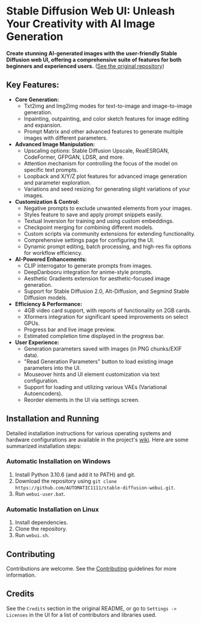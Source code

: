# Stable Diffusion Web UI: Unleash Your Creativity with AI Image Generation

**Create stunning AI-generated images with the user-friendly Stable Diffusion web UI, offering a comprehensive suite of features for both beginners and experienced users.** ([See the original repository](https://github.com/AUTOMATIC1111/stable-diffusion-webui))

## Key Features:

*   **Core Generation:**
    *   Txt2img and Img2img modes for text-to-image and image-to-image generation.
    *   Inpainting, outpainting, and color sketch features for image editing and expansion.
    *   Prompt Matrix and other advanced features to generate multiple images with different parameters.
*   **Advanced Image Manipulation:**
    *   Upscaling options: Stable Diffusion Upscale, RealESRGAN, CodeFormer, GFPGAN, LDSR, and more.
    *   Attention mechanism for controlling the focus of the model on specific text prompts.
    *   Loopback and X/Y/Z plot features for advanced image generation and parameter exploration.
    *   Variations and seed resizing for generating slight variations of your images.
*   **Customization & Control:**
    *   Negative prompts to exclude unwanted elements from your images.
    *   Styles feature to save and apply prompt snippets easily.
    *   Textual Inversion for training and using custom embeddings.
    *   Checkpoint merging for combining different models.
    *   Custom scripts via community extensions for extending functionality.
    *   Comprehensive settings page for configuring the UI.
    *   Dynamic prompt editing, batch processing, and high-res fix options for workflow efficiency.
*   **AI-Powered Enhancements:**
    *   CLIP interrogator to generate prompts from images.
    *   DeepDanbooru integration for anime-style prompts.
    *   Aesthetic Gradients extension for aesthetic-focused image generation.
    *   Support for Stable Diffusion 2.0, Alt-Diffusion, and Segmind Stable Diffusion models.
*   **Efficiency & Performance:**
    *   4GB video card support, with reports of functionality on 2GB cards.
    *   Xformers integration for significant speed improvements on select GPUs.
    *   Progress bar and live image preview.
    *   Estimated completion time displayed in the progress bar.
*   **User Experience:**
    *   Generation parameters saved with images (in PNG chunks/EXIF data).
    *   "Read Generation Parameters" button to load existing image parameters into the UI.
    *   Mouseover hints and UI element customization via text configuration.
    *   Support for loading and utilizing various VAEs (Variational Autoencoders).
    *   Reorder elements in the UI via settings screen.

## Installation and Running

Detailed installation instructions for various operating systems and hardware configurations are available in the project's [wiki](https://github.com/AUTOMATIC1111/stable-diffusion-webui/wiki).  Here are some summarized installation steps:

### Automatic Installation on Windows
1. Install Python 3.10.6 (and add it to PATH) and git.
2. Download the repository using `git clone https://github.com/AUTOMATIC1111/stable-diffusion-webui.git`.
3. Run `webui-user.bat`.

### Automatic Installation on Linux
1. Install dependencies.
2. Clone the repository.
3. Run `webui.sh`.

## Contributing

Contributions are welcome.  See the [Contributing](https://github.com/AUTOMATIC1111/stable-diffusion-webui/wiki/Contributing) guidelines for more information.

## Credits

See the `Credits` section in the original README, or go to `Settings -> Licenses` in the UI for a list of contributors and libraries used.